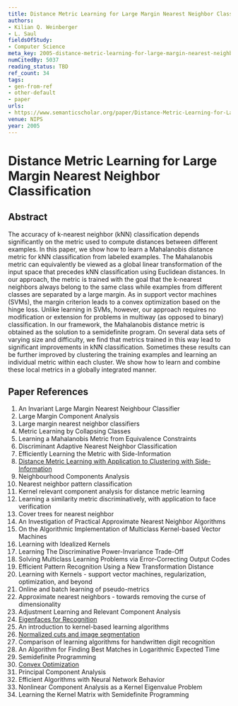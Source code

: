 ```yaml
---
title: Distance Metric Learning for Large Margin Nearest Neighbor Classification
authors:
- Kilian Q. Weinberger
- L. Saul
fieldsOfStudy:
- Computer Science
meta_key: 2005-distance-metric-learning-for-large-margin-nearest-neighbor-classification
numCitedBy: 5037
reading_status: TBD
ref_count: 34
tags:
- gen-from-ref
- other-default
- paper
urls:
- https://www.semanticscholar.org/paper/Distance-Metric-Learning-for-Large-Margin-Nearest-Weinberger-Saul/78947497cbbffc691aac3f590d972130259af9ce?sort=total-citations
venue: NIPS
year: 2005
---
```


# Distance Metric Learning for Large Margin Nearest Neighbor Classification

## Abstract

The accuracy of k-nearest neighbor (kNN) classification depends significantly on the metric used to compute distances between different examples. In this paper, we show how to learn a Mahalanobis distance metric for kNN classification from labeled examples. The Mahalanobis metric can equivalently be viewed as a global linear transformation of the input space that precedes kNN classification using Euclidean distances. In our approach, the metric is trained with the goal that the k-nearest neighbors always belong to the same class while examples from different classes are separated by a large margin. As in support vector machines (SVMs), the margin criterion leads to a convex optimization based on the hinge loss. Unlike learning in SVMs, however, our approach requires no modification or extension for problems in multiway (as opposed to binary) classification. In our framework, the Mahalanobis distance metric is obtained as the solution to a semidefinite program. On several data sets of varying size and difficulty, we find that metrics trained in this way lead to significant improvements in kNN classification. Sometimes these results can be further improved by clustering the training examples and learning an individual metric within each cluster. We show how to learn and combine these local metrics in a globally integrated manner.

## Paper References

1. An Invariant Large Margin Nearest Neighbour Classifier
2. Large Margin Component Analysis
3. Large margin nearest neighbor classifiers
4. Metric Learning by Collapsing Classes
5. Learning a Mahalanobis Metric from Equivalence Constraints
6. Discriminant Adaptive Nearest Neighbor Classification
7. Efficiently Learning the Metric with Side-Information
8. [Distance Metric Learning with Application to Clustering with Side-Information](2002-distance-metric-learning-with-application-to-clustering-with-side-information)
9. Neighbourhood Components Analysis
10. Nearest neighbor pattern classification
11. Kernel relevant component analysis for distance metric learning
12. Learning a similarity metric discriminatively, with application to face verification
13. Cover trees for nearest neighbor
14. An Investigation of Practical Approximate Nearest Neighbor Algorithms
15. On the Algorithmic Implementation of Multiclass Kernel-based Vector Machines
16. Learning with Idealized Kernels
17. Learning The Discriminative Power-Invariance Trade-Off
18. Solving Multiclass Learning Problems via Error-Correcting Output Codes
19. Efficient Pattern Recognition Using a New Transformation Distance
20. Learning with Kernels - support vector machines, regularization, optimization, and beyond
21. Online and batch learning of pseudo-metrics
22. Approximate nearest neighbors - towards removing the curse of dimensionality
23. Adjustment Learning and Relevant Component Analysis
24. [Eigenfaces for Recognition](1991-eigenfaces-for-recognition)
25. An introduction to kernel-based learning algorithms
26. [Normalized cuts and image segmentation](1997-normalized-cuts-and-image-segmentation)
27. Comparison of learning algorithms for handwritten digit recognition
28. An Algorithm for Finding Best Matches in Logarithmic Expected Time
29. Semidefinite Programming
30. [Convex Optimization](2006-convex-optimization)
31. Principal Component Analysis
32. Efficient Algorithms with Neural Network Behavior
33. Nonlinear Component Analysis as a Kernel Eigenvalue Problem
34. Learning the Kernel Matrix with Semidefinite Programming
